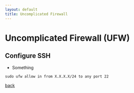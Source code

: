 ```yaml
---
layout: default
title: Uncomplicated Firewall 
---
```


# Uncomplicated Firewall (UFW)

## Configure SSH
*   Something
```
sudo ufw allow in from X.X.X.X/24 to any port 22
```
[back](../)
